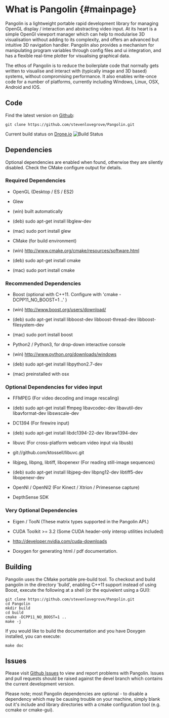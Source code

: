 What is Pangolin {#mainpage}
====================================

Pangolin is a lightweight portable rapid development library for managing OpenGL
display / interaction and abstracting video input. At its heart is a simple
OpenGl viewport manager which can help to modularise 3D visualisation without
adding to its complexity, and offers an advanced but intuitive 3D navigation
handler. Pangolin also provides a mechanism for manipulating program variables
through config files and ui integration, and has a flexible real-time plotter
for visualising graphical data.

The ethos of Pangolin is to reduce the boilerplate code that normally
gets written to visualise and interact with (typically image and 3D
based) systems, without compromising performance. It also enables write-once
code for a number of platforms, currently including Windows, Linux, OSX, Android
and IOS.

## Code ##

Find the latest version on [Github](http://github.com/stevenlovegrove/Pangolin):

```
git clone https://github.com/stevenlovegrove/Pangolin.git
```

Current build status on [Drone.io](https://drone.io/github.com/stevenlovegrove/Pangolin)
![Build Status](https://drone.io/github.com/stevenlovegrove/Pangolin/status.png)

## Dependencies ##

Optional dependencies are enabled when found, otherwise they are silently disabled.
Check the CMake configure output for details.

### Required Dependencies ###

* OpenGL (Desktop / ES / ES2)

* Glew
 * (win) built automatically
 * (deb) sudo apt-get install libglew-dev
 * (mac) sudo port install glew

* CMake (for build environment)
 * (win) http://www.cmake.org/cmake/resources/software.html
 * (deb) sudo apt-get install cmake
 * (mac) sudo port install cmake

### Recommended Dependencies ###

* Boost (optional with C++11. Configure with 'cmake -DCPP11_NO_BOOST=1 ..' )
 * (win) http://www.boost.org/users/download/
 * (deb) sudo apt-get install libboost-dev libboost-thread-dev libboost-filesystem-dev
 * (mac) sudo port install boost

* Python2 / Python3, for drop-down interactive console
 * (win) http://www.python.org/downloads/windows
 * (deb) sudo apt-get install libpython2.7-dev
 * (mac) preinstalled with osx

### Optional Dependencies for video input ###

* FFMPEG (For video decoding and image rescaling)
 * (deb) sudo apt-get install ffmpeg libavcodec-dev libavutil-dev libavformat-dev libswscale-dev

* DC1394 (For firewire input)
 * (deb) sudo apt-get install libdc1394-22-dev libraw1394-dev

* libuvc (For cross-platform webcam video input via libusb)
 * git://github.com/ktossell/libuvc.git

* libjpeg, libpng, libtiff, libopenexr (For reading still-image sequences)
 * (deb) sudo apt-get install libjpeg-dev libpng12-dev libtiff5-dev libopenexr-dev

* OpenNI / OpenNI2 (For Kinect / Xtrion / Primesense capture)

* DepthSense SDK

### Very Optional Dependencies ###

* Eigen / TooN (These matrix types supported in the Pangolin API.)

* CUDA Toolkit >= 3.2 (Some CUDA header-only interop utilities included)
 * http://developer.nvidia.com/cuda-downloads

* Doxygen for generating html / pdf documentation.

## Building ##

Pangolin uses the CMake portable pre-build tool. To checkout and build pangolin in the
directory 'build', enabling C++11 support instead of using Boost, execute the
following at a shell (or the equivelent using a GUI):

```
git clone https://github.com/stevenlovegrove/Pangolin.git
cd Pangolin
mkdir build
cd build
cmake -DCPP11_NO_BOOST=1 ..
make -j
```

If you would like to build the documentation and you have Doxygen installed, you
can execute:

```
make doc
```

## Issues ##

Please visit [Github Issues](https://github.com/stevenlovegrove/Pangolin/issues) to view and report problems with Pangolin. Issues and pull requests should be raised against the devel branch which contains the current development version.

Please note; most Pangolin dependencies are optional - to disable a dependency which may be causing trouble on your machine, simply blank out it's include and library directories with a cmake configuration tool (e.g. ccmake or cmake-gui).

